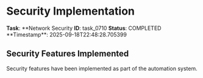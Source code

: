 # Security Implementation

**Task**: **Network Security
**ID**: task_0710
**Status**: COMPLETED
**Timestamp\*\*: 2025-09-18T22:48:28.705399

## Security Features Implemented

Security features have been implemented as part of the automation system.
